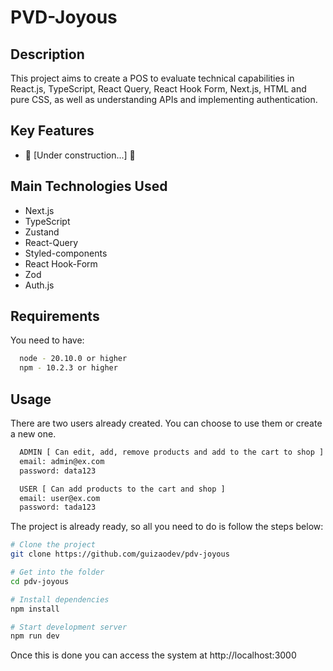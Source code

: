 # PVD-Joyous
## Description

This project aims to create a POS to evaluate technical capabilities in React.js, TypeScript, React Query, React Hook Form, Next.js, HTML and pure CSS, as well as understanding APIs and implementing authentication.

## Key Features

- 🚧 [Under construction...] 🚧
## Main Technologies Used

- Next.js
- TypeScript
- Zustand
- React-Query
- Styled-components
- React Hook-Form
- Zod
- Auth.js

## Requirements

You need to have:

```bash
  node - 20.10.0 or higher
  npm - 10.2.3 or higher
```

## Usage

There are two users already created. You can choose to use them or create a new one.

```bash
  ADMIN [ Can edit, add, remove products and add to the cart to shop ]
  email: admin@ex.com
  password: data123

  USER [ Can add products to the cart and shop ]
  email: user@ex.com
  password: tada123
```

The project is already ready, so all you need to do is follow the steps below:

```bash
# Clone the project
git clone https://github.com/guizaodev/pdv-joyous

# Get into the folder
cd pdv-joyous

# Install dependencies
npm install

# Start development server
npm run dev
```

Once this is done you can access the system at http://localhost:3000
